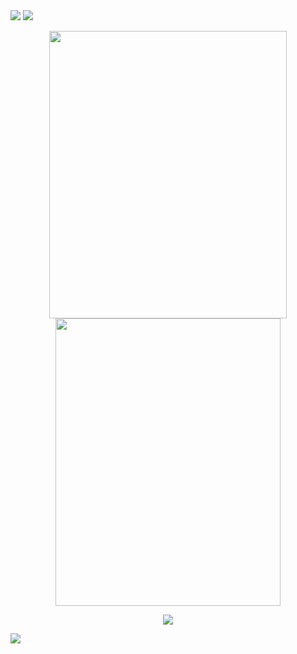 
<img src="https://github.com/Gadai14/CODSOFT/assets/121002242/6ef004ec-d098-4ddc-9bd0-0e1a9e2a1e36">
<img src="https://github.com/Gadai14/CODSOFT/assets/121002242/c4e585cc-41de-4123-b16b-2ff5b145bdaf">


<p align="center">
<img src="https://github.com/Gadai14/CODSOFT/assets/121002242/99e906dc-e77d-48a9-a251-b59997d56208"height=460px width=380px>
<img src="https://github.com/Gadai14/CODSOFT/assets/121002242/ce40378f-7d0c-4a6b-90d6-1213a264b244"height=460px width=360px>
</p>



<p align="center"><img src="https://github.com/Gadai14/CODSOFT/assets/121002242/fa16f7e9-3c8c-4d1c-9210-df284adc0000">
</p>

<img src="https://github.com/Gadai14/CODSOFT/assets/121002242/968a16b2-a047-455f-8804-23e8d6c85c11">

